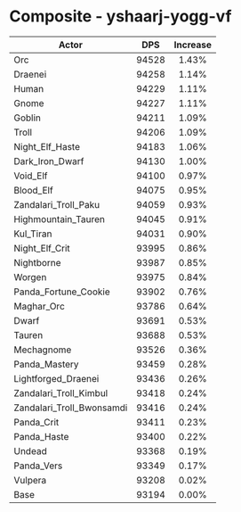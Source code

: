 # Composite - yshaarj-yogg-vf
| Actor | DPS | Increase |
|---|:---:|:---:|
|Orc|94528|1.43%|
|Draenei|94258|1.14%|
|Human|94229|1.11%|
|Gnome|94227|1.11%|
|Goblin|94211|1.09%|
|Troll|94206|1.09%|
|Night_Elf_Haste|94183|1.06%|
|Dark_Iron_Dwarf|94130|1.00%|
|Void_Elf|94100|0.97%|
|Blood_Elf|94075|0.95%|
|Zandalari_Troll_Paku|94059|0.93%|
|Highmountain_Tauren|94045|0.91%|
|Kul_Tiran|94031|0.90%|
|Night_Elf_Crit|93995|0.86%|
|Nightborne|93987|0.85%|
|Worgen|93975|0.84%|
|Panda_Fortune_Cookie|93902|0.76%|
|Maghar_Orc|93786|0.64%|
|Dwarf|93691|0.53%|
|Tauren|93688|0.53%|
|Mechagnome|93526|0.36%|
|Panda_Mastery|93459|0.28%|
|Lightforged_Draenei|93436|0.26%|
|Zandalari_Troll_Kimbul|93418|0.24%|
|Zandalari_Troll_Bwonsamdi|93416|0.24%|
|Panda_Crit|93411|0.23%|
|Panda_Haste|93400|0.22%|
|Undead|93368|0.19%|
|Panda_Vers|93349|0.17%|
|Vulpera|93208|0.02%|
|Base|93194|0.00%|
